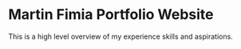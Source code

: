 # Martin Fimia Portfolio Website

This is a high level overview of my experience skills and aspirations. 